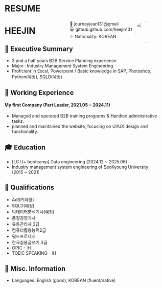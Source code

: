 # RESUME
<img style="float:right;border-radius:50%;width:70px;padding:6px" src="/images/resume.png" />

<span style="float:right;padding:6px"> 
 📧 journeyjean131@gmail <br> 💻 github:github.com/heejin131 <br> ✨ Nationality: KOREAN
</span>

# HEEJIN   

## 📌 Executive Summary

* 3 and a half years B2B Service Planning experience
* Major : Industry Management System Engineering
* Proficient in Excel, Powerpoint / Basic knowledge in SAP, Photoshop, Python(예정), SQLD(예정) 

## 💼 Working Experience

#### My first Company (Part Leader, 2021.05 ~ 2024.11) 

* Managed and operated B2B training programs & Handled administrative tasks.
* planned and maintained the website, focusing on UI/UX design and functionality.

## 🎓 Education

* [LG U+ bootcamp] Data engineering (2024.12 ~ 2025.06) 
* Industry management system engineering of SeoKyoung University (2015 ~ 2021)

## 📝 Qualifications

* AdSP(예정)
* SQLD(예정)
* 빅데이터분석기사(예정)
* 품질경영기사 
* 유통관리사 2급 
* 컴퓨터활용능력2급 
* 워드프로세서 
* 한국실용글쓰기 3급 
* OPIC - IH
* TOEIC SPEAKING - IH

## 🌱 Misc. Information

* Languages: English (good), KOREAN (fluent/native) 
